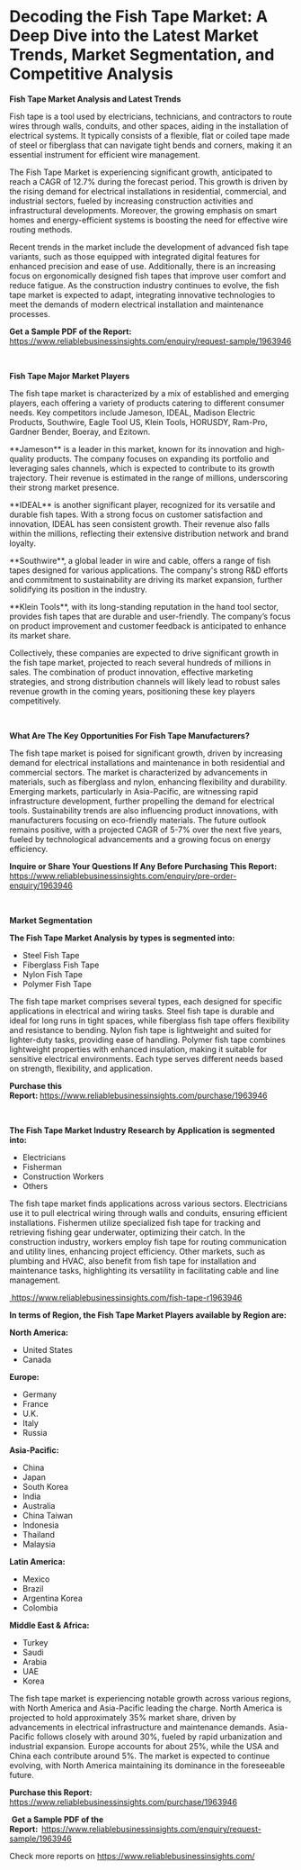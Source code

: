 <p><h1>Decoding the Fish Tape Market: A Deep Dive into the Latest Market Trends, Market Segmentation, and Competitive Analysis</h1></p><p><strong>Fish Tape Market Analysis and Latest Trends</strong></p>
<p><p>Fish tape is a tool used by electricians, technicians, and contractors to route wires through walls, conduits, and other spaces, aiding in the installation of electrical systems. It typically consists of a flexible, flat or coiled tape made of steel or fiberglass that can navigate tight bends and corners, making it an essential instrument for efficient wire management.</p><p>The Fish Tape Market is experiencing significant growth, anticipated to reach a CAGR of 12.7% during the forecast period. This growth is driven by the rising demand for electrical installations in residential, commercial, and industrial sectors, fueled by increasing construction activities and infrastructural developments. Moreover, the growing emphasis on smart homes and energy-efficient systems is boosting the need for effective wire routing methods.</p><p>Recent trends in the market include the development of advanced fish tape variants, such as those equipped with integrated digital features for enhanced precision and ease of use. Additionally, there is an increasing focus on ergonomically designed fish tapes that improve user comfort and reduce fatigue. As the construction industry continues to evolve, the fish tape market is expected to adapt, integrating innovative technologies to meet the demands of modern electrical installation and maintenance processes.</p></p>
<p><strong>Get a Sample PDF of the Report:&nbsp;</strong> <a href="https://www.reliablebusinessinsights.com/enquiry/request-sample/1963946?utm_campaign=62&utm_medium=2&utm_source=Github&utm_content=ia&utm_term=09042025&utm_id=fish-tape">https://www.reliablebusinessinsights.com/enquiry/request-sample/1963946</a></p>
<p>&nbsp;</p>
<p><strong>Fish Tape Major Market Players</strong></p>
<p><p>The fish tape market is characterized by a mix of established and emerging players, each offering a variety of products catering to different consumer needs. Key competitors include Jameson, IDEAL, Madison Electric Products, Southwire, Eagle Tool US, Klein Tools, HORUSDY, Ram-Pro, Gardner Bender, Boeray, and Ezitown. </p><p>**Jameson** is a leader in this market, known for its innovation and high-quality products. The company focuses on expanding its portfolio and leveraging sales channels, which is expected to contribute to its growth trajectory. Their revenue is estimated in the range of millions, underscoring their strong market presence.</p><p>**IDEAL** is another significant player, recognized for its versatile and durable fish tapes. With a strong focus on customer satisfaction and innovation, IDEAL has seen consistent growth. Their revenue also falls within the millions, reflecting their extensive distribution network and brand loyalty.</p><p>**Southwire**, a global leader in wire and cable, offers a range of fish tapes designed for various applications. The company's strong R&D efforts and commitment to sustainability are driving its market expansion, further solidifying its position in the industry.</p><p>**Klein Tools**, with its long-standing reputation in the hand tool sector, provides fish tapes that are durable and user-friendly. The company’s focus on product improvement and customer feedback is anticipated to enhance its market share.</p><p>Collectively, these companies are expected to drive significant growth in the fish tape market, projected to reach several hundreds of millions in sales. The combination of product innovation, effective marketing strategies, and strong distribution channels will likely lead to robust sales revenue growth in the coming years, positioning these key players competitively.</p></p>
<p>&nbsp;</p>
<p><strong>What Are The Key Opportunities For Fish Tape Manufacturers?</strong></p>
<p><p>The fish tape market is poised for significant growth, driven by increasing demand for electrical installations and maintenance in both residential and commercial sectors. The market is characterized by advancements in materials, such as fiberglass and nylon, enhancing flexibility and durability. Emerging markets, particularly in Asia-Pacific, are witnessing rapid infrastructure development, further propelling the demand for electrical tools. Sustainability trends are also influencing product innovations, with manufacturers focusing on eco-friendly materials. The future outlook remains positive, with a projected CAGR of 5-7% over the next five years, fueled by technological advancements and a growing focus on energy efficiency.</p></p>
<p><strong>Inquire or Share Your Questions If Any Before Purchasing This Report:</strong> <a href="https://www.reliablebusinessinsights.com/enquiry/pre-order-enquiry/1963946?utm_campaign=62&utm_medium=2&utm_source=Github&utm_content=ia&utm_term=09042025&utm_id=fish-tape">https://www.reliablebusinessinsights.com/enquiry/pre-order-enquiry/1963946</a></p>
<p>&nbsp;</p>
<p><strong>Market Segmentation</strong></p>
<p><strong>The Fish Tape Market Analysis by types is segmented into:</strong></p>
<p><ul><li>Steel Fish Tape</li><li>Fiberglass Fish Tape</li><li>Nylon Fish Tape</li><li>Polymer Fish Tape</li></ul></p>
<p><p>The fish tape market comprises several types, each designed for specific applications in electrical and wiring tasks. Steel fish tape is durable and ideal for long runs in tight spaces, while fiberglass fish tape offers flexibility and resistance to bending. Nylon fish tape is lightweight and suited for lighter-duty tasks, providing ease of handling. Polymer fish tape combines lightweight properties with enhanced insulation, making it suitable for sensitive electrical environments. Each type serves different needs based on strength, flexibility, and application.</p></p>
<p><strong>Purchase this Report:&nbsp;</strong><a href="https://www.reliablebusinessinsights.com/purchase/1963946?utm_campaign=62&utm_medium=2&utm_source=Github&utm_content=ia&utm_term=09042025&utm_id=fish-tape">https://www.reliablebusinessinsights.com/purchase/1963946</a></p>
<p>&nbsp;</p>
<p><strong>The Fish Tape Market Industry Research by Application is segmented into:</strong></p>
<p><ul><li>Electricians</li><li>Fisherman</li><li>Construction Workers</li><li>Others</li></ul></p>
<p><p>The fish tape market finds applications across various sectors. Electricians use it to pull electrical wiring through walls and conduits, ensuring efficient installations. Fishermen utilize specialized fish tape for tracking and retrieving fishing gear underwater, optimizing their catch. In the construction industry, workers employ fish tape for routing communication and utility lines, enhancing project efficiency. Other markets, such as plumbing and HVAC, also benefit from fish tape for installation and maintenance tasks, highlighting its versatility in facilitating cable and line management.</p></p>
<p><a href="https://www.reliablebusinessinsights.com/fish-tape-r1963946?utm_campaign=62&utm_medium=2&utm_source=Github&utm_content=ia&utm_term=09042025&utm_id=fish-tape">&nbsp;https://www.reliablebusinessinsights.com/fish-tape-r1963946</a></p>
<p><strong>In terms of Region, the Fish Tape Market Players available by Region are:</strong></p>
<p>
    <p> <strong> North America: </strong>
        <ul>
            <li>United States</li>
            <li>Canada</li>
        </ul>
        </p> 
    <p> <strong> Europe: </strong>
        <ul>
            <li>Germany</li>
            <li>France</li>
            <li>U.K.</li>
            <li>Italy</li>
            <li>Russia</li>
        </ul>
        </p> 
    <p> <strong> Asia-Pacific: </strong>
        <ul>
            <li>China</li>
            <li>Japan</li>
            <li>South Korea</li>
            <li>India</li>
            <li>Australia</li>
            <li>China Taiwan</li>
            <li>Indonesia</li>
            <li>Thailand</li>
            <li>Malaysia</li>
        </ul>
        </p> 
    <p> <strong> Latin America: </strong>
        <ul>
            <li>Mexico</li>
            <li>Brazil</li>
            <li>Argentina Korea</li>
            <li>Colombia</li>
        </ul>
        </p> 
    <p> <strong> Middle East & Africa: </strong>
        <ul>
            <li>Turkey</li>
            <li>Saudi</li>
            <li>Arabia</li>
            <li>UAE</li>
            <li>Korea</li>
        </ul>
    </p>
    </p>
<p><p>The fish tape market is experiencing notable growth across various regions, with North America and Asia-Pacific leading the charge. North America is projected to hold approximately 35% market share, driven by advancements in electrical infrastructure and maintenance demands. Asia-Pacific follows closely with around 30%, fueled by rapid urbanization and industrial expansion. Europe accounts for about 25%, while the USA and China each contribute around 5%. The market is expected to continue evolving, with North America maintaining its dominance in the foreseeable future.</p></p>
<p><strong>Purchase this Report: </strong><a href="https://www.reliablebusinessinsights.com/purchase/1963946?utm_campaign=62&utm_medium=2&utm_source=Github&utm_content=ia&utm_term=09042025&utm_id=fish-tape">https://www.reliablebusinessinsights.com/purchase/1963946</a></p>
<p>&nbsp;<strong>Get a Sample PDF of the Report:&nbsp;&nbsp;</strong><a href="https://www.reliablebusinessinsights.com/enquiry/request-sample/1963946?utm_campaign=62&utm_medium=2&utm_source=Github&utm_content=ia&utm_term=09042025&utm_id=fish-tape">https://www.reliablebusinessinsights.com/enquiry/request-sample/1963946</a></p>
<p><strong></strong></p>
<p>Check more reports on <a href="https://www.reliablebusinessinsights.com/?utm_campaign=62&utm_medium=2&utm_source=Github&utm_content=ia&utm_term=09042025&utm_id=fish-tape">https://www.reliablebusinessinsights.com/</a></p>
